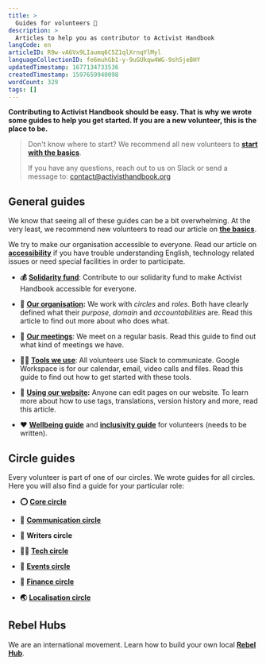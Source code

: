 ```yaml
---
title: >
  Guides for volunteers 📖
description: >
  Articles to help you as contributor to Activist Handbook
langCode: en
articleID: R9w-vA6Vx9LIaumq6C5Z1qlXrnqYlMyl
languageCollectionID: fe6muhGb1-y-9uGUkqw4WG-9sh5jeBHY
updatedTimestamp: 1677134733536
createdTimestamp: 1597659940098
wordCount: 329
tags: []
---
```


**Contributing to Activist Handbook should be easy. That is why we wrote some guides to help you get started. If you are a new volunteer, this is the place to be.**

> Don't know where to start? We recommend all new volunteers to [**start with the basics**](/support/basics).
> 
> If you have any questions, reach out to us on Slack or send a message to: [contact@activisthandbook.org](mailto:contact@activisthandbook.org)

## General guides

We know that seeing all of these guides can be a bit overwhelming. At the very least, we recommend new volunteers to read our article on [**the basics**](/support/basics).

We try to make our organisation accessible to everyone. Read our article on [**accessibility**](/support/accessibility) if you have trouble understanding English, technology related issues or need special facilities in order to participate.

-   **💰** [**Solidarity fund**](/solidarity-fund): Contribute to our solidarity fund to make Activist Handbook accessible for everyone.
    
-   **🏡** [**Our organisation**](/support/organisation)**:** We work with _circles_ and _roles_. Both have clearly defined what their _purpose_, _domain_ and _accountabilities_ are. Read this article to find out more about who does what.
    
-   **📝** [**Our meetings**](/support/meetings): We meet on a regular basis. Read this guide to find out what kind of meetings we have.
    
-   **👩‍💻** [**Tools we use**](/support/tools): All volunteers use Slack to communicate. Google Workspace is for our calendar, email, video calls and files. Read this guide to find out how to get started with these tools.
    
-   **🔗** [**Using our website**](/support/website)**:** Anyone can edit pages on our website. To learn more about how to use tags, translations, version history and more, read this article.
    
-   **❤️** [**Wellbeing guide**](/support/wellbeing-volunteers) and [**inclusivity guide**](/support/inclusivity-volunteers) for volunteers (needs to be written).
    

## Circle guides

Every volunteer is part of one of our circles. We wrote guides for all circles. Here you will also find a guide for your particular role:

-   **⭕️** [**Core circle**](/support/core)
    
-   **💬** [**Communication circle**](/support/communication)
    
-   **📝** **Writers circle**
    
-   **👩‍💻** [**Tech circle**](/support/tech)
    
-   **📆** [**Events circle**](/support/events)
    
-   **🤑** [**Finance circle**](/support/finance)
    
-   **🌏** [**Localisation circle**](/support/localisation)
    

## Rebel Hubs

We are an international movement. Learn how to build your own local [**Rebel Hub**](/support/hub).